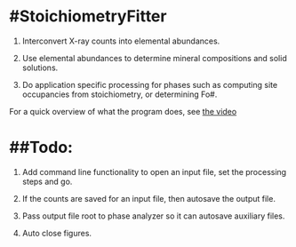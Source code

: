 #StoichiometryFitter
====================

1) Interconvert X-ray counts into elemental abundances.

2) Use elemental abundances to determine mineral compositions and solid solutions.

3) Do application specific processing for phases such as computing site occupancies from stoichiometry, or determining Fo#.

For a quick overview of what the program does, see [the video](StoichiometryFitterOverview.mov)

##Todo:
====================

1) Add command line functionality to open an input file, set the processing steps and go.

2) If the counts are saved for an input file, then autosave the output file.

3) Pass output file root to phase analyzer so it can autosave auxiliary files.

4) Auto close figures.

